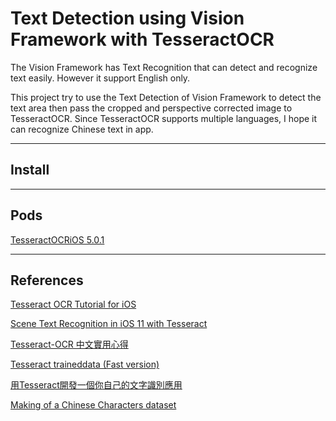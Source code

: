#  Text Detection using Vision Framework with TesseractOCR

The Vision Framework has Text Recognition that can detect and recognize text easily. However it support English only.

This project try to use the Text Detection of Vision Framework to detect the text area then pass the cropped and perspective corrected image to TesseractOCR.
Since TesseractOCR supports multiple languages, I hope it can recognize Chinese text in app.

---
## Install
 
---
## Pods
[TesseractOCRiOS 5.0.1](https://github.com/gali8/Tesseract-OCR-iOS)

---
## References

[Tesseract OCR Tutorial for iOS](https://www.raywenderlich.com/2010498-tesseract-ocr-tutorial-for-ios)

[Scene Text Recognition in iOS 11 with Tesseract](https://medium.com/@khurram.pak522/scene-text-recognition-in-ios-11-2d0df8412151)

[Tesseract-OCR 中文實用心得](https://medium.com/@b98606021/%E5%AF%A6%E7%94%A8%E5%BF%83%E5%BE%97-tesseract-ocr-eef4fcd425f0)

[Tesseract traineddata (Fast version)](https://github.com/tesseract-ocr/tessdata_fast/)

[用Tesseract開發一個你自己的文字識別應用](https://swiftcafe.io/post/tesseract)

[Making of a Chinese Characters dataset](https://blog.usejournal.com/making-of-a-chinese-characters-dataset-92d4065cc7cc)